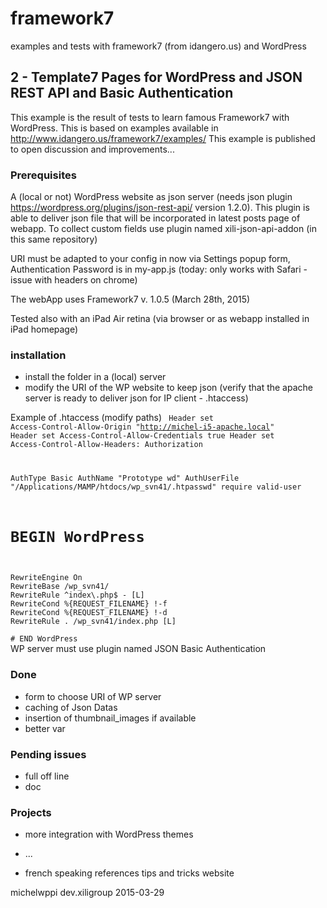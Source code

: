# framework7
examples and tests with framework7 (from idangero.us) and WordPress

## 2 - Template7 Pages for WordPress and JSON REST API and Basic Authentication

This example is the result of tests to learn famous Framework7 with WordPress.
This is based on examples available in http://www.idangero.us/framework7/examples/
This example is published to open discussion and improvements...

### Prerequisites

A (local or not) WordPress website as json server (needs json plugin https://wordpress.org/plugins/json-rest-api/ version 1.2.0).
This plugin is able to deliver json file that will be incorporated in latest posts page of webapp.
To collect custom fields use plugin named xili-json-api-addon (in this same repository)

URI must be adapted to your config in now via Settings popup form, Authentication Password is in my-app.js  (today: only works with Safari - issue with headers on chrome)

The webApp uses Framework7 v. 1.0.5 (March 28th, 2015)

Tested also with an iPad Air retina (via browser or as webapp installed in iPad homepage)

### installation

- install the folder in a (local) server
- modify the URI of the WP website to keep json (verify that the apache server is ready to deliver json for IP client - .htaccess)

Example of .htaccess (modify paths)
<code>
Header set Access-Control-Allow-Origin "http://michel-i5-apache.local"
Header set Access-Control-Allow-Credentials true
Header set Access-Control-Allow-Headers: Authorization

AuthType Basic
AuthName "Prototype wd"
AuthUserFile "/Applications/MAMP/htdocs/wp_svn41/.htpasswd"
require valid-user

# BEGIN WordPress
<IfModule mod_rewrite.c>
RewriteEngine On
RewriteBase /wp_svn41/
RewriteRule ^index\.php$ - [L]
RewriteCond %{REQUEST_FILENAME} !-f
RewriteCond %{REQUEST_FILENAME} !-d
RewriteRule . /wp_svn41/index.php [L]
</IfModule>
# END WordPress
</code>
WP server must use plugin named JSON Basic Authentication

### Done

- form to choose URI of WP server
- caching of Json Datas
- insertion of thumbnail_images if available
- better var

### Pending issues

- full off line
- doc

### Projects

- more integration with WordPress themes
- ...

- french speaking references tips and tricks website

michelwppi dev.xiligroup 2015-03-29